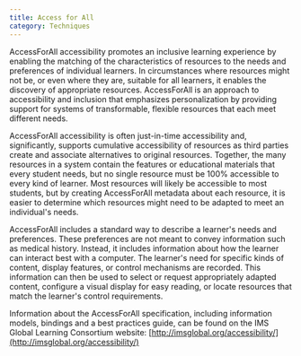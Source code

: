 ```yaml
---
title: Access for All
category: Techniques
---
```

AccessForAll accessibility promotes an inclusive learning experience by enabling the matching of the characteristics of resources to the needs and preferences of individual learners. In circumstances where resources might not be, or even where they are, suitable for all learners, it enables the discovery of appropriate resources. AccessForAll is an approach to accessibility and inclusion that emphasizes personalization by providing support for systems of transformable, flexible resources that each meet different needs.

AccessForAll accessibility is often just-in-time accessibility and, significantly, supports cumulative accessibility of resources as third parties create and associate alternatives to original resources. Together, the many resources in a system contain the features or educational materials that every student needs, but no single resource must be 100% accessible to every kind of learner. Most resources will likely be accessible to most students, but by creating AccessForAll metadata about each resource, it is easier to determine which resources might need to be adapted to meet an individual's needs.

AccessForAll includes a standard way to describe a learner's needs and preferences. These preferences are not meant to convey information such as medical history. Instead, it includes information about how the learner can interact best with a computer. The learner's need for specific kinds of content, display features, or control mechanisms are recorded. This information can then be used to select or request appropriately adapted content, configure a visual display for easy reading, or locate resources that match the learner's control requirements.

Information about the AccessForAll specification, including information models, bindings and a best practices guide, can be found on the IMS Global Learning Consortium website: [http://imsglobal.org/accessibility/](http://imsglobal.org/accessibility/)
